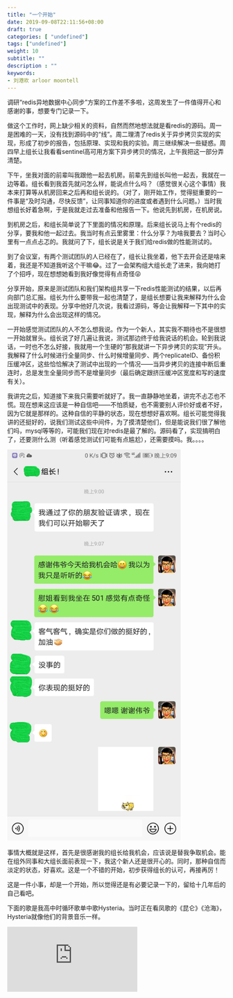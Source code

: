 ```yaml
---
title: "一个开始"
date: 2019-09-08T22:11:56+08:00
draft: true
categories: [ "undefined"]
tags: ["undefined"]
weight: 10
subtitle: ""
description : ""
keywords:
- 刘港欢 arloor moontell
---
```


调研“redis异地数据中心同步”方案的工作差不多啦，这周发生了一件值得开心和感谢的事，想要专门记录一下。
<!--more-->

做这个工作时，网上缺少相关的资料，自然而然地想法就是看redis的源码。周一是困难的一天，没有找到源码中的“线”。周二理清了redis关于异步拷贝实现的实现，形成了初步的报告，包括原理、实现和我的实验。周三继续解决一些疑惑。周四早上组长让我看看sentinel高可用方案下异步拷贝的情况，上午我把这一部分弄清楚。

下午，坐我对面的前辈叫我跟他一起去机房。前辈先到组长叫他一起去，我就在一边等着。组长看到我首先就问怎么样，能说点什么吗？（感觉很关心这个事情）我本来打算等从机房回来之后再和组长说的。（对了，刚开始工作，觉得挺重要的一件事是“及时沟通，尽快反馈”，让同事知道你的进度或者遇到什么问题。）当时我想组长好着急啊，于是我就走过去准备和他报告一下。他说先到机房，在机房说。

到机房之后，和组长简单说了下里面的情况和原理。后来组长说马上有个redis的分享，要我和他一起过去。我当时有点云里雾里：什么分享？为啥我要去？当时心里有一点点忐忑的。我就问了下，组长说是关于我们给redis做的性能测试的。

到了会议室，有两个测试团队的人已经在了，组长让我坐着，他下去开会还是啥来着，我还是不知道我听这个干嘛😂。过了一会架构组大组长走了进来，我向她打了个招呼，现在想想她看到我好像觉得有点奇怪😝

分享开始，原来是测试团队和我们架构组共享一下redis性能测试的结果，以后再向部门总汇报。组长为什么要带我一起也清楚了，是组长想要让我来解释为什么会出现测试中的表现。分享中他好几次说，我看过源码，等会让我解释一下其中的实现，解释为什么会出现这样的情况。

一开始感觉测试团队的人不怎么想我说。作为一个新人，其实我不期待也不是很想一开始就冒头。组长说了好几遍让我说，测试那边终于给我说话的机会。轮到我说话，一时也不怎么好接，我就用一个生硬的“那我就讲一下异步拷贝的实现”开头。我解释了什么时候进行全量同步、什么时候增量同步、两个replicateID、备份积压缓冲区，这些恰恰解决了测试中出现的一个情况——当异步拷贝的连接中断后重连时，总是发生全量同步而不是增量同步（最后确定跟挤压缓冲区宽度和写的速度有关）。

我讲完之后，知道接下来我只需要听就好了。我一直静静地坐着，讲完不忐忑也不慌。现在想来这应该是一种自信吧——不怕质疑，也不需要别人评价好或者不好，因为它就是那样的。这种自信的平静的状态，现在想想好喜欢啊。组长可能觉得我讲的还挺好的，说我们测试这些中间件，为了摸清楚他们，但是能说我们很了解他们吗，mysql等等的，可能我们现在对redis是最了解的。源码看了，实现搞明白了，还要测什么测（听着感觉测试们可能有点尴尬），还需要摸吗。我。。。。

<img src="/img/chat.jpg" alt="" width="400px" style="max-width: 100%;">

事情大概就是这样，首先是很感谢我的组长给我机会，应该说是替我争取机会。能在组外同事和大组长面前表现一下，我这个新人还是很开心的。同时，那种自信而淡定的状态，好喜欢。这是一个不错的开始，初步获得组长的认可，再接再厉！

这是一件小事，却是一个开始，所以觉得还是有必要记录一下的，留给十几年后的自己看吧。

下面的歌是我高中时循环歌单中歌Hysteria。当时正在看凤歌的《昆仑》《沧海》，Hysteria就像他们的背景音乐一样。

<div class="iframe-container">
    <iframe src="https://www.youtube.com/embed/yMzyleT2FqY" frameborder="0" allow="accelerometer; autoplay; encrypted-media; gyroscope; picture-in-picture" allowfullscreen></iframe>
</div>